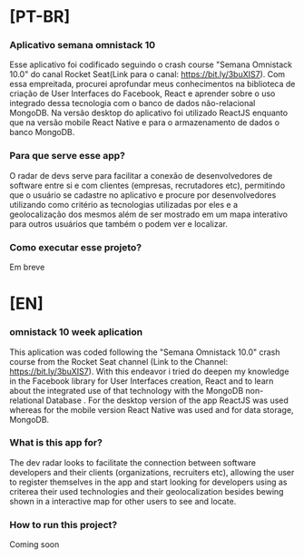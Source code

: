 # [PT-BR]
### Aplicativo semana omnistack 10
Esse aplicativo foi codificado seguindo o crash course "Semana Omnistack 10.0" do canal Rocket Seat(Link para o canal: https://bit.ly/3buXIS7). Com essa empreitada, procurei aprofundar meus conhecimentos na biblioteca de criação de User Interfaces do Facebook, React e aprender sobre o uso integrado dessa tecnologia com o banco de dados não-relacional MongoDB. Na versão desktop do aplicativo foi utilizado ReactJS enquanto que na versão mobile React Native e para o armazenamento de dados o banco MongoDB.

### Para que serve esse app?
O radar de devs serve para facilitar a conexão de desenvolvedores de software entre si e com clientes (empresas, recrutadores etc), permitindo que o usuário se cadastre no aplicativo e procure por desenvolvedores utilizando como critério as tecnologias utilizadas por eles e a geolocalização dos mesmos além de ser mostrado em um mapa interativo para outros usuários que também o podem ver e localizar.

### Como executar esse projeto?
Em breve

# [EN]
### omnistack 10 week aplication
This aplication was coded following the "Semana Omnistack 10.0" crash course from the Rocket Seat channel (Link to the Channel: https://bit.ly/3buXIS7). With this endeavor i tried do deepen my knowledge in the Facebook library for User Interfaces creation, React and to learn about the integrated use of that technology with the MongoDB non-relational Database . For the desktop version of the app ReactJS was used whereas for the mobile version React Native was used and for data storage, MongoDB.

### What is this app for?
The dev radar looks to facilitate the connection between software developers and their clients (organizations, recruiters etc), allowing the user to register themselves in the app and start looking for developers using as criterea their used technologies and their geolocalization besides bewing shown in a interactive map for other users to see and locate.

### How to run this project?
Coming soon


